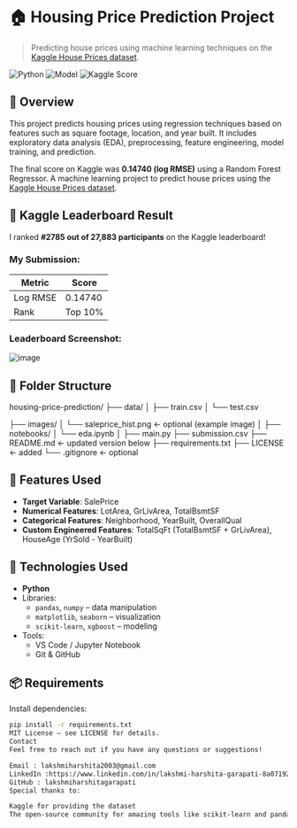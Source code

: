 # 🏠 Housing Price Prediction Project

> Predicting house prices using machine learning techniques on the [Kaggle House Prices dataset](https://www.kaggle.com/c/house-prices-advanced-regression-techniques). 

![Python](https://img.shields.io/badge/Python-3.x-blue) 
![Model](https://img.shields.io/badge/Model-Random%20Forest-orange) 
![Kaggle Score](https://img.shields.io/badge/Kaggle%20Score-0.14740-green) 
## 📌 Overview

This project predicts housing prices using regression techniques based on features such as square footage, location, and year built. It includes exploratory data analysis (EDA), preprocessing, feature engineering, model training, and prediction.

The final score on Kaggle was **0.14740 (log RMSE)** using a Random Forest Regressor.
A machine learning project to predict house prices using the [Kaggle House Prices dataset](https://www.kaggle.com/c/house-prices-advanced-regression-techniques/data). 
## 🥇 Kaggle Leaderboard Result

I ranked **#2785 out of 27,883 participants** on the Kaggle leaderboard!
### My Submission:
| Metric | Score |
|-------|--------|
| Log RMSE | 0.14740 |
| Rank | Top 10% |
### Leaderboard Screenshot:
![image](https://github.com/user-attachments/assets/8e1e7c36-048e-429c-a3f6-8258de9c5303)
## 📁 Folder Structure
housing-price-prediction/
├── data/
│   ├── train.csv
│   └── test.csv

├── images/
│   └── saleprice_hist.png  ← optional (example image)
│
├── notebooks/
│   └── eda.ipynb
│
├── main.py
├── submission.csv
├── README.md           ← updated version below
├── requirements.txt
├── LICENSE             ← added
└── .gitignore          ← optional
## 🧪 Features Used

- **Target Variable**: SalePrice
- **Numerical Features**: LotArea, GrLivArea, TotalBsmtSF
- **Categorical Features**: Neighborhood, YearBuilt, OverallQual
- **Custom Engineered Features**: TotalSqFt (TotalBsmtSF + GrLivArea), HouseAge (YrSold - YearBuilt)
## 🤖 Technologies Used

- **Python**
- Libraries:
  - `pandas`, `numpy` – data manipulation
  - `matplotlib`, `seaborn` – visualization
  - `scikit-learn`, `xgboost` – modeling
- Tools:
  - VS Code / Jupyter Notebook
  - Git & GitHub
## 📦 Requirements

Install dependencies:

```bash
pip install -r requirements.txt
MIT License – see LICENSE for details.
Contact
Feel free to reach out if you have any questions or suggestions!

Email : lakshmiharshita2003@gmail.com
LinkedIn :https://www.linkedin.com/in/lakshmi-harshita-garapati-8a0719259/?trk=opento_sprofile_details
GitHub : lakshmiharshitagarapati
Special thanks to:

Kaggle for providing the dataset
The open-source community for amazing tools like scikit-learn and pandas
